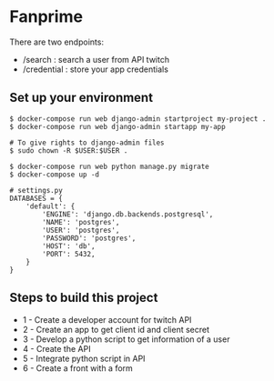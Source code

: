 # Fanprime

There are two endpoints:
* /search : search a user from API twitch
* /credential : store your app credentials

## Set up your environment

```
$ docker-compose run web django-admin startproject my-project .
$ docker-compose run web django-admin startapp my-app

# To give rights to django-admin files
$ sudo chown -R $USER:$USER .

$ docker-compose run web python manage.py migrate
$ docker-compose up -d

# settings.py
DATABASES = {
    'default': {
        'ENGINE': 'django.db.backends.postgresql',
        'NAME': 'postgres',
        'USER': 'postgres',
        'PASSWORD': 'postgres',
        'HOST': 'db',
        'PORT': 5432,
    }
}
```
## Steps to build this project

* 1 - Create a developer account for twitch API
* 2 - Create an app to get client id and client secret
* 3 - Develop a python script to get information of a user
* 4 - Create the API
* 5 - Integrate python script in API
* 6 - Create a front with a form
